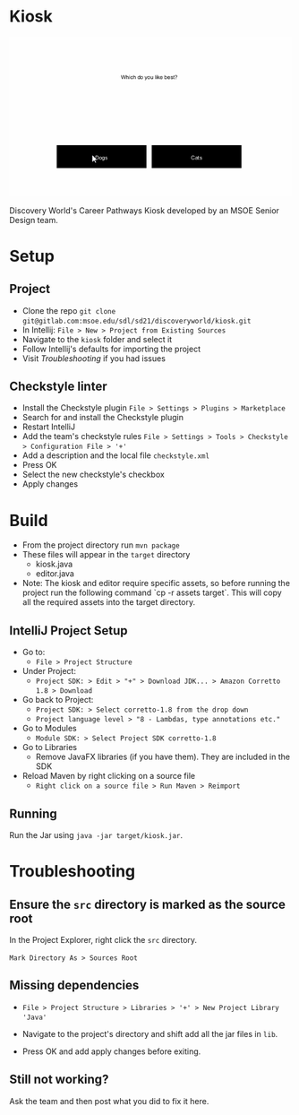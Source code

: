 
# Kiosk

![Demonstration gif](demo.gif)

Discovery World's Career Pathways Kiosk developed by an MSOE Senior Design team.

# Setup

## Project

* Clone the repo `git clone git@gitlab.com:msoe.edu/sdl/sd21/discoveryworld/kiosk.git`
* In Intellij: `File > New > Project from Existing Sources`
* Navigate to the `kiosk` folder and select it
* Follow Intellij's defaults for importing the project
* Visit *Troubleshooting* if you had issues

## Checkstyle linter

* Install the Checkstyle plugin `File > Settings > Plugins > Marketplace`
* Search for and install the Checkstyle plugin
* Restart IntelliJ
* Add the team's checkstyle rules `File > Settings > Tools > Checkstyle > Configuration File > '+'`
* Add a description and the local file `checkstyle.xml`
* Press OK
* Select the new checkstyle's checkbox
* Apply changes

# Build

* From the project directory run `mvn package`
* These files will appear in the `target` directory
  * kiosk.java
  * editor.java
* Note: The kiosk and editor require specific assets, so before running the project run the following command 
  \`cp -r assets target`. This will copy all the required assets into the target directory.


## IntelliJ Project Setup

- Go to:
  - `File > Project Structure`
- Under Project:
  - `Project SDK: > Edit > "+" > Download JDK... > Amazon Corretto 1.8 > Download`
- Go back to Project:
  - `Project SDK: > Select corretto-1.8 from the drop down`
  - `Project language level > "8 - Lambdas, type annotations etc."`
- Go to Modules
  - `Module SDK: > Select Project SDK corretto-1.8`
- Go to Libraries
  - Remove JavaFX libraries (if you have them). They are included in the SDK
- Reload Maven by right clicking on a source file
  - `Right click on a source file > Run Maven > Reimport`


## Running

Run the Jar using `java -jar target/kiosk.jar`.

# Troubleshooting

## Ensure the `src` directory is marked as the source root 

In the Project Explorer, right click the `src` directory.

`Mark Directory As > Sources Root`

## Missing dependencies

* `File > Project Structure > Libraries > '+' > New Project Library 'Java'`

* Navigate to the project's directory and shift add all the jar files in `lib`.

* Press OK and add apply changes before exiting.

## Still not working?

Ask the team and then post what you did to fix it here.
